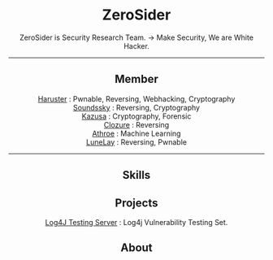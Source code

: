<div align="center">

# ZeroSider
ZeroSider is Security Research Team. -> Make Security, We are White Hacker. <br>

<hr>

## Member

<a href="https://github.com/haruster">Haruster</a> : Pwnable, Reversing, Webhacking, Cryptography <br>
<a href="https://github.com/soundssky">Soundssky</a> : Reversing, Cryptography <br>
<a href="https://github.com/soundssky">Kazusa</a> : Cryptography, Forensic <br>
<a href="https://github.com/soundssky">Clozure</a> : Reversing <br>
<a href="https://github.com/soundssky">Athroe</a> : Machine Learning <br>
<a href="https://github.com/soundssky">LuneLay</a> : Reversing, Pwnable <br>

<hr>
  

## Skills



## Projects

  <a href="https://github.com/Zerosider/Zerosider-Log4j-Testing-Server">Log4J Testing Server</a> : Log4j Vulnerability Testing Set.

## About

</div>
